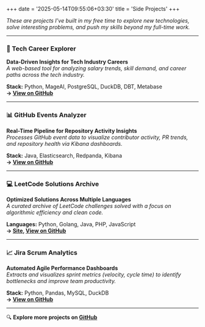 +++
date = '2025-05-14T09:55:06+03:30'
title = 'Side Projects'
+++

_These are projects I’ve built in my free time to explore new technologies, solve interesting problems, and push my skills beyond my full-time work._

---

### 🚀 Tech Career Explorer

**Data-Driven Insights for Tech Industry Careers**  
_A web-based tool for analyzing salary trends, skill demand, and career paths across the tech industry._

**Stack:** Python, MageAI, PostgreSQL, DuckDB, DBT, Metabase  
**→ [View on GitHub](https://github.com/shayansm2/tech-career-explorer)**

---

### 📊 GitHub Events Analyzer

**Real-Time Pipeline for Repository Activity Insights**  
_Processes GitHub event data to visualize contributor activity, PR trends, and repository health via Kibana dashboards._

**Stack:** Java, Elasticsearch, Redpanda, Kibana  
**→ [View on GitHub](https://github.com/shayansm2/DE-zoomcamp-playground/tree/main/github-events-analyzer)**

---

### 💻 LeetCode Solutions Archive

**Optimized Solutions Across Multiple Languages**  
_A curated archive of LeetCode challenges solved with a focus on algorithmic efficiency and clean code._

**Languages:** Python, Golang, Java, PHP, JavaScript  
**→ [Site](https://shayansm2.github.io/leetcode-solutions/), [View on GitHub](https://github.com/shayansm2/leetcode-solutions)**

---

### 📈 Jira Scrum Analytics

**Automated Agile Performance Dashboards**  
_Extracts and visualizes sprint metrics (velocity, cycle time) to identify bottlenecks and improve team productivity._

**Stack:** Python, Pandas, MySQL, DuckDB  
**→ [View on GitHub](https://github.com/shayansm2/jira-scrum-analytics)**

---

🔍 **Explore more projects on [GitHub](https://github.com/shayansm2)**
